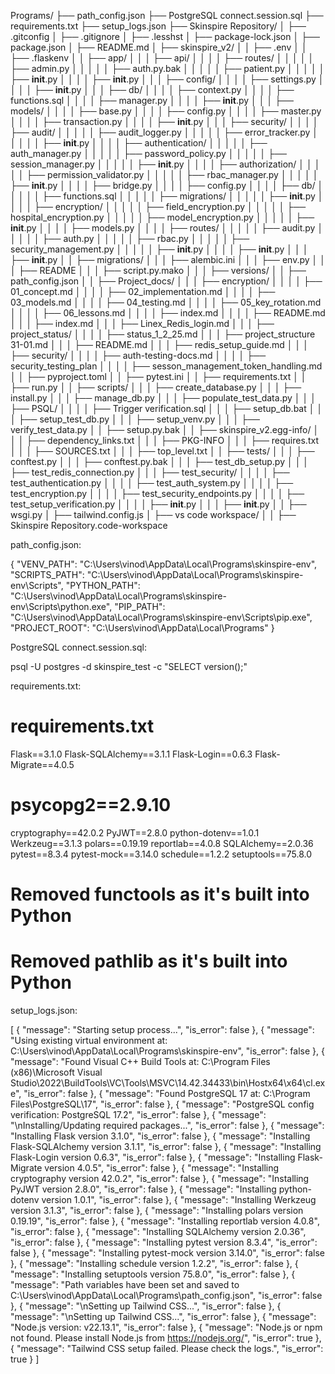 Programs/
├── path_config.json
├── PostgreSQL connect.session.sql
├── requirements.txt
├── setup_logs.json
├── Skinspire Repository/
│   ├── .gitconfig
│   ├── .gitignore
│   ├── .lesshst
│   ├── package-lock.json
│   ├── package.json
│   ├── README.md
│   ├── skinspire_v2/
│   │   ├── .env
│   │   ├── .flaskenv
│   │   ├── app/
│   │   │   ├── api/
│   │   │   │   ├── routes/
│   │   │   │   │   ├── admin.py
│   │   │   │   │   ├── auth.py.bak
│   │   │   │   │   ├── patient.py
│   │   │   │   │   ├── __init__.py
│   │   │   │   ├── __init__.py
│   │   │   ├── config/
│   │   │   │   ├── settings.py
│   │   │   │   ├── __init__.py
│   │   │   ├── db/
│   │   │   │   ├── context.py
│   │   │   │   ├── functions.sql
│   │   │   │   ├── manager.py
│   │   │   │   ├── __init__.py
│   │   │   ├── models/
│   │   │   │   ├── base.py
│   │   │   │   ├── config.py
│   │   │   │   ├── master.py
│   │   │   │   ├── transaction.py
│   │   │   │   ├── __init__.py
│   │   │   ├── security/
│   │   │   │   ├── audit/
│   │   │   │   │   ├── audit_logger.py
│   │   │   │   │   ├── error_tracker.py
│   │   │   │   │   ├── __init__.py
│   │   │   │   ├── authentication/
│   │   │   │   │   ├── auth_manager.py
│   │   │   │   │   ├── password_policy.py
│   │   │   │   │   ├── session_manager.py
│   │   │   │   │   ├── __init__.py
│   │   │   │   ├── authorization/
│   │   │   │   │   ├── permission_validator.py
│   │   │   │   │   ├── rbac_manager.py
│   │   │   │   │   ├── __init__.py
│   │   │   │   ├── bridge.py
│   │   │   │   ├── config.py
│   │   │   │   ├── db/
│   │   │   │   │   ├── functions.sql
│   │   │   │   │   ├── migrations/
│   │   │   │   │   ├── __init__.py
│   │   │   │   ├── encryption/
│   │   │   │   │   ├── field_encryption.py
│   │   │   │   │   ├── hospital_encryption.py
│   │   │   │   │   ├── model_encryption.py
│   │   │   │   │   ├── __init__.py
│   │   │   │   ├── models.py
│   │   │   │   ├── routes/
│   │   │   │   │   ├── audit.py
│   │   │   │   │   ├── auth.py
│   │   │   │   │   ├── rbac.py
│   │   │   │   │   ├── security_management.py
│   │   │   │   │   ├── __init__.py
│   │   │   │   ├── __init__.py
│   │   │   ├── __init__.py
│   │   ├── migrations/
│   │   │   ├── alembic.ini
│   │   │   ├── env.py
│   │   │   ├── README
│   │   │   ├── script.py.mako
│   │   │   ├── versions/
│   │   ├── path_config.json
│   │   ├── Project_docs/
│   │   │   ├── encryption/
│   │   │   │   ├── 01_concept.md
│   │   │   │   ├── 02_implementation.md
│   │   │   │   ├── 03_models.md
│   │   │   │   ├── 04_testing.md
│   │   │   │   ├── 05_key_rotation.md
│   │   │   │   ├── 06_lessons.md
│   │   │   │   ├── index.md
│   │   │   │   ├── README.md
│   │   │   ├── index.md
│   │   │   ├── Linex_Redis_login.md
│   │   │   ├── project_status/
│   │   │   │   ├── status_1_2_25.md
│   │   │   ├── project_structure 31-01.md
│   │   │   ├── README.md
│   │   │   ├── redis_setup_guide.md
│   │   │   ├── security/
│   │   │   │   ├── auth-testing-docs.md
│   │   │   │   ├── security_testing_plan
│   │   │   │   ├── sesson_management_token_handling.md
│   │   ├── pyproject.toml
│   │   ├── pytest.ini
│   │   ├── requirements.txt
│   │   ├── run.py
│   │   ├── scripts/
│   │   │   ├── create_database.py
│   │   │   ├── install.py
│   │   │   ├── manage_db.py
│   │   │   ├── populate_test_data.py
│   │   │   ├── PSQL/
│   │   │   │   ├── Trigger verification.sql
│   │   │   ├── setup_db.bat
│   │   │   ├── setup_test_db.py
│   │   │   ├── setup_venv.py
│   │   │   ├── verify_test_data.py
│   │   ├── setup.py.bak
│   │   ├── skinspire_v2.egg-info/
│   │   │   ├── dependency_links.txt
│   │   │   ├── PKG-INFO
│   │   │   ├── requires.txt
│   │   │   ├── SOURCES.txt
│   │   │   ├── top_level.txt
│   │   ├── tests/
│   │   │   ├── conftest.py
│   │   │   ├── conftest.py.bak
│   │   │   ├── test_db_setup.py
│   │   │   ├── test_redis_connection.py
│   │   │   ├── test_security/
│   │   │   │   ├── test_authentication.py
│   │   │   │   ├── test_auth_system.py
│   │   │   │   ├── test_encryption.py
│   │   │   │   ├── test_security_endpoints.py
│   │   │   │   ├── test_setup_verification.py
│   │   │   │   ├── __init__.py
│   │   │   ├── __init__.py
│   │   ├── wsgi.py
│   ├── tailwind.config.js
│   ├── vs code workspace/
│   │   ├── Skinspire Repository.code-workspace



path_config.json:

{
    "VENV_PATH": "C:\\Users\\vinod\\AppData\\Local\\Programs\\skinspire-env",
    "SCRIPTS_PATH": "C:\\Users\\vinod\\AppData\\Local\\Programs\\skinspire-env\\Scripts",
    "PYTHON_PATH": "C:\\Users\\vinod\\AppData\\Local\\Programs\\skinspire-env\\Scripts\\python.exe",
    "PIP_PATH": "C:\\Users\\vinod\\AppData\\Local\\Programs\\skinspire-env\\Scripts\\pip.exe",
    "PROJECT_ROOT": "C:\\Users\\vinod\\AppData\\Local\\Programs"
}


PostgreSQL connect.session.sql:

psql -U postgres -d skinspire_test -c "SELECT version();"


requirements.txt:

# requirements.txt
Flask==3.1.0
Flask-SQLAlchemy==3.1.1
Flask-Login==0.6.3
Flask-Migrate==4.0.5
# psycopg2==2.9.10
cryptography==42.0.2
PyJWT==2.8.0
python-dotenv==1.0.1
Werkzeug==3.1.3
polars==0.19.19
reportlab==4.0.8
SQLAlchemy==2.0.36
pytest==8.3.4
pytest-mock==3.14.0
schedule==1.2.2
setuptools==75.8.0
# Removed functools as it's built into Python
# Removed pathlib as it's built into Python

            



setup_logs.json:

[
  {
    "message": "Starting setup process...",
    "is_error": false
  },
  {
    "message": "Using existing virtual environment at: C:\\Users\\vinod\\AppData\\Local\\Programs\\skinspire-env",
    "is_error": false
  },
  {
    "message": "Found Visual C++ Build Tools at: C:\\Program Files (x86)\\Microsoft Visual Studio\\2022\\BuildTools\\VC\\Tools\\MSVC\\14.42.34433\\bin\\Hostx64\\x64\\cl.exe",
    "is_error": false
  },
  {
    "message": "Found PostgreSQL 17 at: C:\\Program Files\\PostgreSQL\\17",
    "is_error": false
  },
  {
    "message": "PostgreSQL config verification: PostgreSQL 17.2",
    "is_error": false
  },
  {
    "message": "\nInstalling/Updating required packages...",
    "is_error": false
  },
  {
    "message": "Installing Flask version 3.1.0",
    "is_error": false
  },
  {
    "message": "Installing Flask-SQLAlchemy version 3.1.1",
    "is_error": false
  },
  {
    "message": "Installing Flask-Login version 0.6.3",
    "is_error": false
  },
  {
    "message": "Installing Flask-Migrate version 4.0.5",
    "is_error": false
  },
  {
    "message": "Installing cryptography version 42.0.2",
    "is_error": false
  },
  {
    "message": "Installing PyJWT version 2.8.0",
    "is_error": false
  },
  {
    "message": "Installing python-dotenv version 1.0.1",
    "is_error": false
  },
  {
    "message": "Installing Werkzeug version 3.1.3",
    "is_error": false
  },
  {
    "message": "Installing polars version 0.19.19",
    "is_error": false
  },
  {
    "message": "Installing reportlab version 4.0.8",
    "is_error": false
  },
  {
    "message": "Installing SQLAlchemy version 2.0.36",
    "is_error": false
  },
  {
    "message": "Installing pytest version 8.3.4",
    "is_error": false
  },
  {
    "message": "Installing pytest-mock version 3.14.0",
    "is_error": false
  },
  {
    "message": "Installing schedule version 1.2.2",
    "is_error": false
  },
  {
    "message": "Installing setuptools version 75.8.0",
    "is_error": false
  },
  {
    "message": "Path variables have been set and saved to C:\\Users\\vinod\\AppData\\Local\\Programs\\path_config.json",
    "is_error": false
  },
  {
    "message": "\nSetting up Tailwind CSS...",
    "is_error": false
  },
  {
    "message": "\nSetting up Tailwind CSS...",
    "is_error": false
  },
  {
    "message": "Node.js version: v22.13.1",
    "is_error": false
  },
  {
    "message": "Node.js or npm not found. Please install Node.js from https://nodejs.org/",
    "is_error": true
  },
  {
    "message": "Tailwind CSS setup failed. Please check the logs.",
    "is_error": true
  }
]

